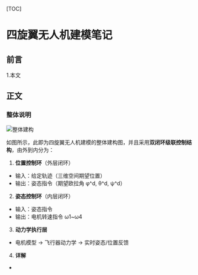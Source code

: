 
[TOC]
# 四旋翼无人机建模笔记

## 前言

1.本文


## 正文

### 整体说明

![整体建构](/imgs/2025-05-03/xp5jozbgKaA8inmS.png "整体建构")

如图所示，此即为四旋翼无人机建模的整体建构图，并且采用**双闭环级联控制结构**，由外到内分为：

 1.  ​**位置控制环**​（外层闭环）
   -   输入：给定轨迹（三维空间期望位置）
   -   输出：姿态指令（期望欧拉角 φ^d, θ^d, ψ^d）
 2.  ​**姿态控制环**​（内层闭环）
   -   输入：姿态指令
   -   输出：电机转速指令 ω1~ω4
 3.  ​**动力学执行层**
   -   电机模型 → 飞行器动力学 → 实时姿态/位置反馈
 4.  **详解**
   - 

<!--stackedit_data:
eyJoaXN0b3J5IjpbMTIzNTgyMjA2OSwxMDcwMDk4MzQ1LDMxMz
Q1ODAyMCwtNzMwNzA0NjA5LDIxMjQ2NzM2NDYsMTg3MjI0MjEw
OV19
-->